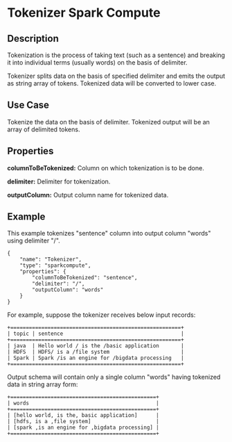 # Tokenizer Spark Compute


Description
-----------
Tokenization is the process of taking text (such as a sentence)
and breaking it into individual terms (usually words) on the basis of delimiter.

Tokenizer splits data on the basis of specified delimiter and emits the output as string array of tokens.
Tokenized data will be converted to lower case.

Use Case
--------
Tokenize the data on the basis of delimiter.
Tokenized output will be an array of delimited tokens.

Properties
----------
**columnToBeTokenized:** Column on which tokenization is to be done.

**delimiter:** Delimiter for tokenization.

**outputColumn:** Output column name for tokenized data.

Example
-------
This example tokenizes "sentence" column into output column "words" using delimiter "/".

    {
        "name": "Tokenizer",
        "type": "sparkcompute",
        "properties": {
            "columnToBeTokenized": "sentence",
            "delimiter": "/",
            "outputColumn": "words"
        }
    }


For example, suppose the tokenizer receives below input records:

    +=======================================================+
    | topic | sentence                                      |
    +=======================================================+
    | java  | Hello world / is the /basic application       |
    | HDFS  | HDFS/ is a /file system                       |
    | Spark | Spark /is an engine for /bigdata processing   |
    +=======================================================+

Output schema will contain only a single column "words" having tokenized data in string array form:

    +===============================================+
    | words                                         |
    +===============================================+
    | [hello world, is the, basic application]      |
    | [hdfs, is a ,file system]                     |
    | [spark ,is an engine for ,bigdata processing] |
    +===============================================+

